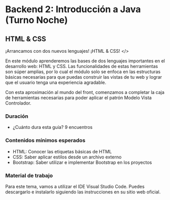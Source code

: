 # Backend 2: Introducción a Java (Turno Noche)
## HTML & CSS

¡Arrancamos con dos nuevos lenguajes! ¡HTML & CSS! </>

En este módulo aprenderemos las bases de dos lenguajes importantes en el desarrollo web: HTML y CSS. Las funcionalidades de estas herramientas son súper amplias, por lo cual el módulo solo se enfoca en las estructuras básicas necesarias para que puedas construir las vistas de tu web y lograr que el usuario tenga una experiencia agradable.

Con esta aproximación al mundo del front, comenzamos a completar la caja de herramientas necesarias para poder aplicar el patrón Modelo Vista Controlador.

### Duración
- ¿Cuánto dura esta guía? 9 encuentros

### Contenidos mínimos esperados
- HTML: Conocer las etiquetas básicas de HTML
- CSS: Saber aplicar estilos desde un archivo externo
- Bootstrap: Saber utilizar e implementar Bootstrap en los proyectos

### Material de trabajo
Para este tema, vamos a utilizar el IDE Visual Studio Code. Puedes descargarlo e instalarlo siguiendo las instrucciones en su sitio web oficial.



